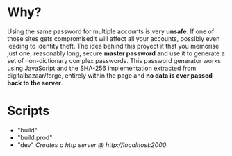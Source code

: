 # Why?

Using the same password for multiple accounts is very
**unsafe**. If one of those sites gets compromisedit will affect all your accounts, possibly even leading to identity
theft.
The idea behind this proyect it that you memorise just one, reasonably long, secure
**master password** and use it to generate a set of non-dictionary complex passwords.
This password generator works using JavaScript and the SHA-256 implementation extracted from digitalbazaar/forge, entirely within the page and **no data is ever passed back to the server**.

# Scripts

- "build"
- "build:prod"
- "dev" _Creates a http server @ http://localhost:2000_
